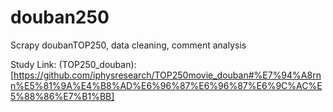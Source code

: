 # douban250
Scrapy doubanTOP250, data cleaning, comment analysis

Study Link: (TOP250_douban):[https://github.com/iphysresearch/TOP250movie_douban#%E7%94%A8rnn%E5%81%9A%E4%B8%AD%E6%96%87%E6%96%87%E6%9C%AC%E5%88%86%E7%B1%BB]